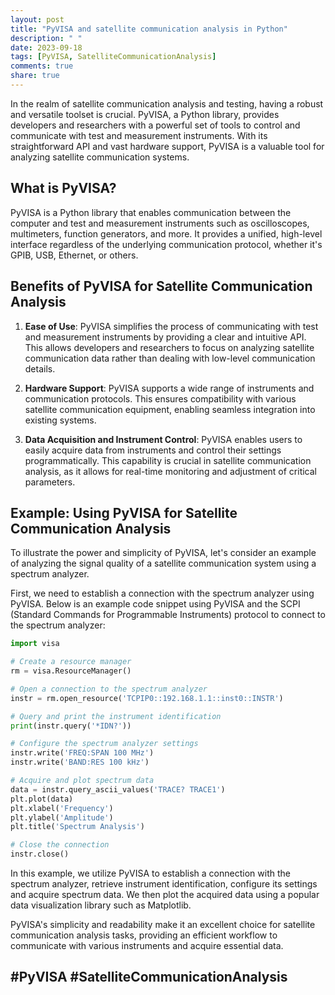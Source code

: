 ```yaml
---
layout: post
title: "PyVISA and satellite communication analysis in Python"
description: " "
date: 2023-09-18
tags: [PyVISA, SatelliteCommunicationAnalysis]
comments: true
share: true
---
```


In the realm of satellite communication analysis and testing, having a robust and versatile toolset is crucial. PyVISA, a Python library, provides developers and researchers with a powerful set of tools to control and communicate with test and measurement instruments. With its straightforward API and vast hardware support, PyVISA is a valuable tool for analyzing satellite communication systems.

## What is PyVISA?

PyVISA is a Python library that enables communication between the computer and test and measurement instruments such as oscilloscopes, multimeters, function generators, and more. It provides a unified, high-level interface regardless of the underlying communication protocol, whether it's GPIB, USB, Ethernet, or others.

## Benefits of PyVISA for Satellite Communication Analysis

1. **Ease of Use**: PyVISA simplifies the process of communicating with test and measurement instruments by providing a clear and intuitive API. This allows developers and researchers to focus on analyzing satellite communication data rather than dealing with low-level communication details.

2. **Hardware Support**: PyVISA supports a wide range of instruments and communication protocols. This ensures compatibility with various satellite communication equipment, enabling seamless integration into existing systems.

3. **Data Acquisition and Instrument Control**: PyVISA enables users to easily acquire data from instruments and control their settings programmatically. This capability is crucial in satellite communication analysis, as it allows for real-time monitoring and adjustment of critical parameters.

## Example: Using PyVISA for Satellite Communication Analysis

To illustrate the power and simplicity of PyVISA, let's consider an example of analyzing the signal quality of a satellite communication system using a spectrum analyzer.

First, we need to establish a connection with the spectrum analyzer using PyVISA. Below is an example code snippet using PyVISA and the SCPI (Standard Commands for Programmable Instruments) protocol to connect to the spectrum analyzer:

```python
import visa

# Create a resource manager
rm = visa.ResourceManager()

# Open a connection to the spectrum analyzer
instr = rm.open_resource('TCPIP0::192.168.1.1::inst0::INSTR')

# Query and print the instrument identification
print(instr.query('*IDN?'))

# Configure the spectrum analyzer settings
instr.write('FREQ:SPAN 100 MHz')
instr.write('BAND:RES 100 kHz')

# Acquire and plot spectrum data
data = instr.query_ascii_values('TRACE? TRACE1')
plt.plot(data)
plt.xlabel('Frequency')
plt.ylabel('Amplitude')
plt.title('Spectrum Analysis')

# Close the connection
instr.close()
```
In this example, we utilize PyVISA to establish a connection with the spectrum analyzer, retrieve instrument identification, configure its settings and acquire spectrum data. We then plot the acquired data using a popular data visualization library such as Matplotlib.

PyVISA's simplicity and readability make it an excellent choice for satellite communication analysis tasks, providing an efficient workflow to communicate with various instruments and acquire essential data.

## #PyVISA #SatelliteCommunicationAnalysis
